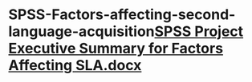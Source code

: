 # SPSS-Factors-affecting-second-language-acquisition[SPSS Project Executive Summary for Factors Affecting SLA.docx](https://github.com/Carousel303/SPSS-Factors-affecting-second-language-acquisition/files/10369696/SPSS.Project.Executive.Summary.for.Factors.Affecting.SLA.docx)
